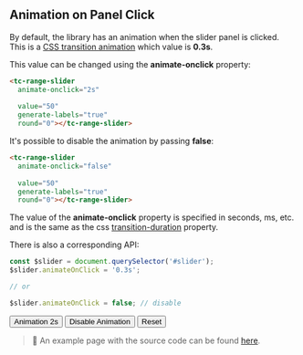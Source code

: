 ## Animation on Panel Click

<div data-examples="animation"></div>  

By default, the library has an animation when the slider panel is clicked. This is a [CSS transition animation](https://developer.mozilla.org/en-US/docs/Web/CSS/CSS_Transitions/Using_CSS_transitions) which value is **0.3s**.

This value can be changed using the **animate-onclick** property:

```html
<tc-range-slider 
  animate-onclick="2s"
  
  value="50"
  generate-labels="true"
  round="0"></tc-range-slider>
```

<div class="my-12 flex flex-col items-center">
    <tc-range-slider 
        animate-onclick="2s"
        value="50"
        generate-labels="true" 
        round="0"></tc-range-slider>
</div>

It's possible to disable the animation by passing **false**:
 
```html
<tc-range-slider 
  animate-onclick="false"
  
  value="50"
  generate-labels="true"
  round="0"></tc-range-slider>
```

<div class="my-12 flex flex-col items-center">
    <tc-range-slider 
        animate-onclick="false"
        value="50"
        generate-labels="true" 
        round="0"></tc-range-slider>
</div>

The value of the **animate-onclick** property is specified in seconds, ms, etc. and is the same as the css [transition-duration](https://developer.mozilla.org/en-US/docs/Web/CSS/transition-duration) property.

There is also a corresponding API:

```js
const $slider = document.querySelector('#slider');
$slider.animateOnClick = '0.3s'; 

// or

$slider.animateOnClick = false; // disable
```

<div class="my-12 flex flex-col items-center">
    <tc-range-slider
        id="slider-13"
        value1="30"
        value2="70"
        generate-labels="true"
        round="0"></tc-range-slider>
    <div class="flex flex-col gap-4 items-center mt-8">
        <button id="animation-2s-btn" type="button" class="group inline-flex items-center h-9 rounded-full text-sm font-semibold whitespace-nowrap px-3 focus:outline-none focus:ring-2 bg-sky-50 text-sky-600 hover:bg-sky-100 hover:text-sky-700 focus:ring-sky-600 mx-2 justify-center">Animation 2s</button>
        <button id="animation-disable-btn" type="button" class="group inline-flex items-center h-9 rounded-full text-sm font-semibold whitespace-nowrap px-3 focus:outline-none focus:ring-2 bg-sky-50 text-sky-600 hover:bg-sky-100 hover:text-sky-700 focus:ring-sky-600 mx-2 justify-center">Disable Animation</button>
        <button id="animation-reset-btn" type="button" class="group inline-flex items-center h-9 rounded-full text-sm font-semibold whitespace-nowrap px-3 focus:outline-none focus:ring-2 bg-sky-50 text-sky-600 hover:bg-sky-100 hover:text-sky-700 focus:ring-sky-600 mx-2 justify-center">Reset</button>
    </div> 
</div>

> :pushpin: An example page with the source code can be found [here](https://github.com/toolcool-org/toolcool-range-slider/blob/main/examples/14-animation-on-click.html).